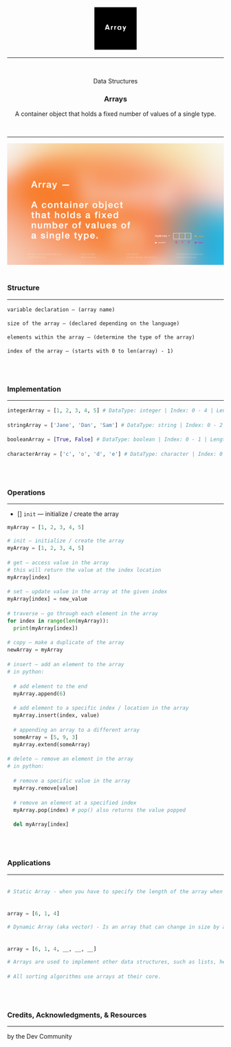 <div align="center">
  <img src="../Store/Images/Array.png" width="100" height="100" />
  
  <hr height="0.5px" />
  
  <br/>
  <p> Data Structures </p>
  <h3> Arrays </h3>
  <p> A container object that holds a fixed number of values of a single type. </p>
  <br/>
</div>

<hr/>

<div align="center">
  <img src="../Store/Images/Array_Definition.png" />
</div>

<br/>

### Structure

---

```text
variable declaration — (array name)

size of the array — (declared depending on the language)

elements within the array — (determine the type of the array)

index of the array — (starts with 0 to len(array) - 1)
```

<br/>
<br/>

### Implementation

---

```py
integerArray = [1, 2, 3, 4, 5] # DataType: integer | Index: 0 - 4 | Length: 5

stringArray = ['Jane', 'Dan', 'Sam'] # DataType: string | Index: 0 - 2 | Length: 3

booleanArray = [True, False] # DataType: boolean | Index: 0 - 1 | Length: 2

characterArray = ['c', 'o', 'd', 'e'] # DataType: character | Index: 0 - 3 | Length: 4

```

<br/>
<br/>

### Operations

---

- [] `init` — initialize / create the array

```py
myArray = [1, 2, 3, 4, 5]
```

```py
# init — initialize / create the array
myArray = [1, 2, 3, 4, 5]

# get — access value in the array
# this will return the value at the index location
myArray[index]

# set — update value in the array at the given index
myArray[index] = new_value

# traverse — go through each element in the array
for index in range(len(myArray)):
  print(myArray[index])

# copy — make a duplicate of the array
newArray = myArray

# insert — add an element to the array
# in python:

  # add element to the end
  myArray.append(6)

  # add element to a specific index / location in the array
  myArray.insert(index, value)

  # appending an array to a different array
  someArray = [5, 9, 3]
  myArray.extend(someArray)

# delete — remove an element in the array
# in python:

  # remove a specific value in the array
  myArray.remove[value]

  # remove an element at a specified index
  myArray.pop(index) # pop() also returns the value popped

  del myArray[index]
```

<br/>
<br/>

### Applications

---

```py

# Static Array - when you have to specify the length of the array when you declare it


array = [6, 1, 4]
```

```py
# Dynamic Array (aka vector) - Is an array that can change in size by allocating extra space in memory.


array = [6, 1, 4, __, __, __]
```

```py
# Arrays are used to implement other data structures, such as lists, heaps, hash tables, deques, queues and stacks.

# All sorting algorithms use arrays at their core.
```

<br/>
<br/>

### Credits, Acknowledgments, & Resources

---

by the Dev Community
